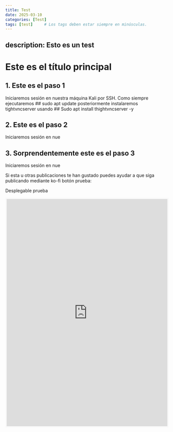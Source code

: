 ```yaml
---
title: Test
date: 2025-03-10
categories: [Test]
tags: [test]     # Los tags deben estar siempre en minúsculas.
---
```

description: Esto es un test
---
# Este es el título principal

## 1. Este es el paso 1
Iniciaremos sesión en nuestra máquina Kali por SSH. Como siempre ejecutaremos
	## sudo apt update 
posteriormente instalaremos tightvncserver usando
	## Sudo apt install thightvncserver -y 


## 2. Este es el paso 2
Iniciaremos sesión en nue

## 3. Sorprendentemente este es el paso 3
Iniciaremos sesión en nue



Si esta u otras publicaciones te han gustado puedes ayudar a que siga publicando mediante ko-fi
botón prueba:
<script type='text/javascript' src='https://storage.ko-fi.com/cdn/widget/Widget_2.js'></script><script type='text/javascript'>kofiwidget2.init('Apoya este contenido!', '#3964ad', 'A0A41BO608');kofiwidget2.draw();</script> 
Desplegable  prueba
<iframe id='kofiframe' src='https://ko-fi.com/c0nfig17/?hidefeed=true&widget=true&embed=true&preview=true' style='border:none;width:100%;padding:4px;background:#f9f9f9;' height='712' title='c0nfig17'></iframe>